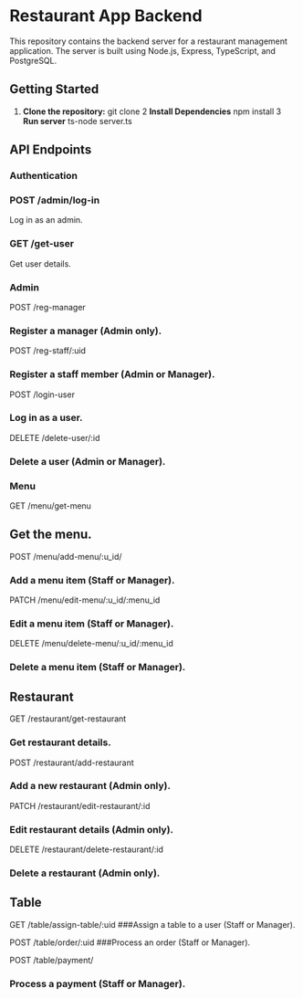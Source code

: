 # Restaurant App Backend

This repository contains the backend server for a restaurant management application. The server is built using Node.js, Express, TypeScript, and PostgreSQL.

## Getting Started

1. **Clone the repository:**
   git clone <repository-url>
2 **Install Dependencies**
   npm install
3 **Run server**
   ts-node server.ts
## API Endpoints
### Authentication

### POST /admin/log-in
 Log in as an admin.

### GET /get-user
Get user details.

### Admin
POST /reg-manager

### Register a manager (Admin only).
POST /reg-staff/:uid

### Register a staff member (Admin or Manager).
POST /login-user

### Log in as a user.
DELETE /delete-user/:id

### Delete a user (Admin or Manager).

### Menu
GET /menu/get-menu

## Get the menu.

POST /menu/add-menu/:u_id/
### Add a menu item (Staff or Manager).

PATCH /menu/edit-menu/:u_id/:menu_id
### Edit a menu item (Staff or Manager).

DELETE /menu/delete-menu/:u_id/:menu_id
### Delete a menu item (Staff or Manager).

## Restaurant
GET /restaurant/get-restaurant
### Get restaurant details.

POST /restaurant/add-restaurant
### Add a new restaurant (Admin only).

PATCH /restaurant/edit-restaurant/:id
### Edit restaurant details (Admin only).

DELETE /restaurant/delete-restaurant/:id
### Delete a restaurant (Admin only).
## Table

GET /table/assign-table/:uid
###Assign a table to a user (Staff or Manager).

POST /table/order/:uid
###Process an order (Staff or Manager).

POST /table/payment/
### Process a payment (Staff or Manager).   
